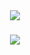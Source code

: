 

<div align="center">
    <img src="https://readme-typing-svg.herokuapp.com/?color=4C24F7&repeat=false&font=Righteous&size=35&center=true&vCenter=true&width=500&height=70&duration=4000&lines=Under+Maintenance+:3;" />
</div>


<h3 align="center">
    <img src="https://readme-typing-svg.herokuapp.com/?font=Righteous&size=25&center=true&vCenter=true&width=500&height=70&duration=4000&lines=Thanks+for+visiting!+;Endless+Learning">
</h3>
